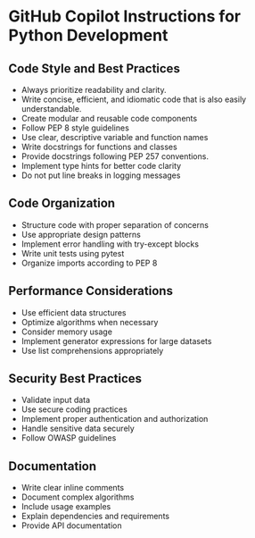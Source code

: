 # GitHub Copilot Instructions for Python Development

## Code Style and Best Practices
- Always prioritize readability and clarity.
- Write concise, efficient, and idiomatic code that is also easily understandable.
- Create modular and reusable code components
- Follow PEP 8 style guidelines
- Use clear, descriptive variable and function names
- Write docstrings for functions and classes
- Provide docstrings following PEP 257 conventions.
- Implement type hints for better code clarity
- Do not put line breaks in logging messages 

## Code Organization
- Structure code with proper separation of concerns
- Use appropriate design patterns
- Implement error handling with try-except blocks
- Write unit tests using pytest
- Organize imports according to PEP 8

## Performance Considerations
- Use efficient data structures
- Optimize algorithms when necessary
- Consider memory usage
- Implement generator expressions for large datasets
- Use list comprehensions appropriately

## Security Best Practices
- Validate input data
- Use secure coding practices
- Implement proper authentication and authorization
- Handle sensitive data securely
- Follow OWASP guidelines

## Documentation
- Write clear inline comments
- Document complex algorithms
- Include usage examples
- Explain dependencies and requirements
- Provide API documentation